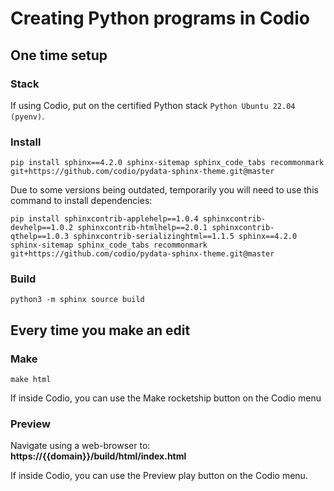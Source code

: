 # Creating Python programs in Codio

## One time setup

### Stack
If using Codio, put on the certified Python stack `Python Ubuntu 22.04 (pyenv)`. 

### Install

```
pip install sphinx==4.2.0 sphinx-sitemap sphinx_code_tabs recommonmark git+https://github.com/codio/pydata-sphinx-theme.git@master
```

Due to some versions being outdated, temporarily you will need to use this command to install dependencies:

```
pip install sphinxcontrib-applehelp==1.0.4 sphinxcontrib-devhelp==1.0.2 sphinxcontrib-htmlhelp==2.0.1 sphinxcontrib-qthelp==1.0.3 sphinxcontrib-serializinghtml==1.1.5 sphinx==4.2.0 sphinx-sitemap sphinx_code_tabs recommonmark git+https://github.com/codio/pydata-sphinx-theme.git@master
```

### Build

```
python3 -m sphinx source build
```

## Every time you make an edit

### Make

```
make html
```
If inside Codio, you can use the Make rocketship button on the Codio menu

### Preview

Navigate using a web-browser to: **https://{{domain}}/build/html/index.html**

If inside Codio, you can use the Preview play button on the Codio menu.
